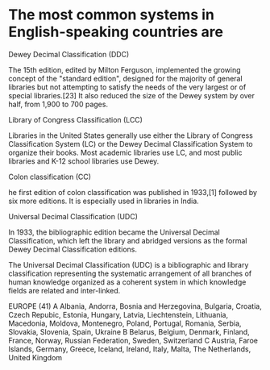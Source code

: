 # The most common systems in English-speaking countries are

Dewey Decimal Classification (DDC)

The 15th edition, edited by Milton Ferguson, implemented the growing concept of the "standard edition", designed for the majority of general libraries but not attempting to satisfy the needs of the very largest or of special libraries.[23] It also reduced the size of the Dewey system by over half, from 1,900 to 700 pages.

Library of Congress Classification (LCC)

Libraries in the United States generally use either the Library of Congress Classification System (LC) or the Dewey Decimal Classification System to organize their books. Most academic libraries use LC, and most public libraries and K-12 school libraries use Dewey.

Colon classification (CC)

he first edition of colon classification was published in 1933,[1] followed by six more editions. It is especially used in libraries in India.

Universal Decimal Classification (UDC)

In 1933, the bibliographic edition became the Universal Decimal Classification, which left the library and abridged versions as the formal Dewey Decimal Classification editions.

The Universal Decimal Classification (UDC) is a bibliographic and library classification representing the systematic arrangement of all branches of human knowledge organized as a coherent system in which knowledge fields are related and inter-linked.

EUROPE (41) A Albania, Andorra, Bosnia and Herzegovina, Bulgaria, Croatia, Czech Repubic, Estonia, Hungary, Latvia, Liechtenstein, Lithuania, Macedonia, Moldova, Montenegro, Poland, Portugal, Romania, Serbia, Slovakia, Slovenia, Spain, Ukraine
B Belarus, Belgium, Denmark, Finland, France, Norway, Russian Federation, Sweden, Switzerland
C Austria, Faroe Islands, Germany, Greece, Iceland, Ireland, Italy, Malta, The Netherlands, United Kingdom
